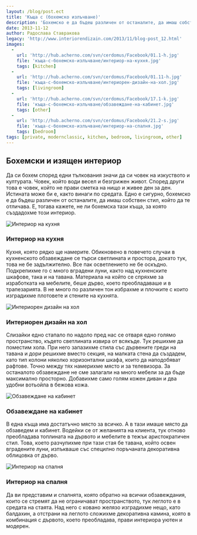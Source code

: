 ```yaml
---
layout: /blog/post.ect
title: 'Къща с (бохемско излъчване)'
description: 'Бохемско е да бъдеш различен от останалите, да имаш собствен стил, който да те отличава. Е, тогава кажете, не ли бохемска тази къща, за която създадохме този интериор.'
date: 2013-11-12
author: Радослава Ставракова
legacy: 'http://www.interiorendizain.com/2013/11/blog-post_12.html'
images:
  -
    url: 'http://hub.acherno.com/svn/cerdomus/Facebook/01.1-h.jpg'
    file: 'къща-с-бохемско-излъчване/интериор-на-кухня.jpg'
    tags: [kitchen]
  -
    url: 'http://hub.acherno.com/svn/cerdomus/Facebook/01.11-h.jpg'
    file: 'къща-с-бохемско-излъчване/интериорен-дизайн-на-хол.jpg'
    tags: [livingroom]
  -
    url: 'http://hub.acherno.com/svn/cerdomus/Facebook/17.1-k.jpg'
    file: 'къща-с-бохемско-излъчване/обзавеждане-на-кабинет.jpg'
    tags: [other]
  -
    url: 'http://hub.acherno.com/svn/cerdomus/Facebook/21.2-s.jpg'
    file: 'къща-с-бохемско-излъчване/интериор-на-спалня.jpg'
    tags: [bedroom]
tags: [private, modernclassic, kitchen, bedroom, livingroom, other]
---
```

## **Бохемски** и изящен **интериор**
Да си бохем според едни тълкования значи да си човек на изкуството и културата. Човек, който води весел и безгрижен живот. Според други това е човек, който не прави сметка на нищо и живее ден за ден. Истината може би е, както винаги по средата. Едно е сигурно, бохемско е да бъдеш различен от останалите, да имаш собствен стил, който да те отличава. Е, тогава кажете, не ли бохемска тази къща, за която създадохме този интериор.

![Интериор на кухня](къща-с-бохемско-излъчване/интериор-на-кухня.jpg)
### Интериор на **кухня**

Кухня, която рядко ще намерите. Обикновено в повечето случаи в кухненското обзавеждане се търси светлината и простора, докато тук, това не бе задължително. Все пак осветлението не бе оскъдно. Подкрепихме го с много вградени луни, както над кухненските шкафове, така и на тавана. Материала на който се спряхме за изработката на мебелите, беше дърво, което преобладаваше и в трапезарията. В не много по различен тон избрахме и плочките с които изградихме плотовете и стените на кухнята.

![Интериорен дизайн на хол](къща-с-бохемско-излъчване/интериорен-дизайн-на-хол.jpg)
### Интериорен дизайн на **хол**

Слизайки едно стапало по надоло пред нас се отваря едно голямо пространство, където светлината извира от всякъде. Тук решихме да поместим хола. При него запазихме стила със дървените греди на тавана и дори решихме вместо секция, на малката стена да създадем, като тип колони няколко хоризонтални шкафа, които да наподобяват рафтове. Точно между тях намерихме място и за телевизора. За останалото обзавеждане не сме залагали на много мебели за да бъде максимално просторно. Добавихме само голям кожен диван и два удобни вотьойла в бежова кожа.

![Обзавеждане на кабинет](къща-с-бохемско-излъчване/обзавеждане-на-кабинет.jpg)
### Обзавеждане на **кабинет**

В една къща има достатъчно място за всичко. А в тази имаше място да обзаведем и кабинет. Водейки се от желанията на клиента, тук отново преобладава топлината на дървото и мебелите в тежък аристократичен стил. Това, което разчупихме при тази стая бе тавана, който освен вградените луни, изпъкваше със специлно поръчаната декоративна облицовка от дърво.

![Интериор на спалня](къща-с-бохемско-излъчване/интериор-на-спалня.jpg)
### Интериор на **спалня**

Да ви представим и спалнята, която обратно на всички обзавеждания, които се стремят да не ограничават пространството, тук леглото е в средата на стаята. Над него с ковано желязо изградихме нещо, като балдахин, а отстрани на леглото сложихме декоративна камина, която в комбинация с дървото, което преобладава, прави интериора уютен и модерен.
